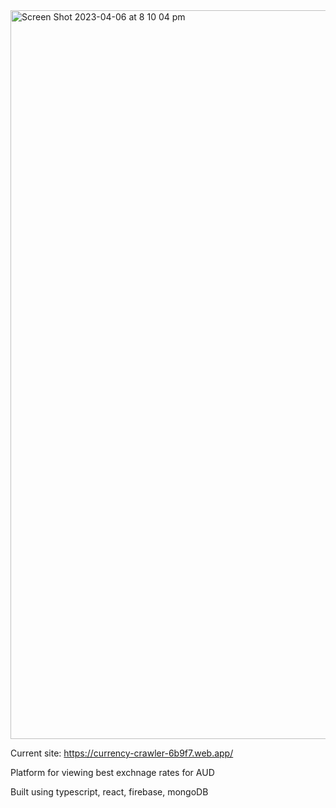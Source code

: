 <img width="1166" alt="Screen Shot 2023-04-06 at 8 10 04 pm" src="https://user-images.githubusercontent.com/18472188/230346661-f06c129a-cfa6-4bcf-a14c-25e59b4d4fbb.png">

Current site: https://currency-crawler-6b9f7.web.app/

Platform for viewing best exchnage rates for AUD

Built using typescript, react, firebase, mongoDB

